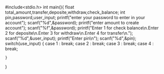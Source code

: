 #include<stdio.h>
int main(){
    float total_amount,transfer,deposite,withdraw,check_balance;
    int pin,password,user_input;
    printf("enter your password to enter in your account");
    scanf("%d",&password);
    printf("enter amount to create account");
    scanf("%f",&password);
    printf("Enter 1 for check balance\n.Enter 2 for deposite\n.Enter 3 for withdraw\n.Enter 4 for transfer\n.");
    scanf("%d",&user_input);
    printf("Enter pin\n");
    scanf("%d",&pin);
    switch(use_input)
    {
        case 1 :
           break;
        case 2 :
           break;
        case 3 :
           break;
        case 4 :
           break;
              
    }
}
